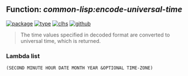 ## Function: ***common-lisp:encode-universal-time***
[![package](https://img.shields.io/badge/Package-COMMON--LISP-5f9ea0.svg?style=social&colorA=999999)](../) [![type](https://img.shields.io/badge/Type-Function-5f9ea0.svg?style=social&colorA=999999)](../#function) [![clhs](https://img.shields.io/badge/CLHS-ENCODE--UNIVERSAL--TIME-5f9ea0.svg?style=social&colorA=999999)](http://www.lispworks.com/documentation/HyperSpec/Body/f_encode.htm) [![github](https://img.shields.io/badge/GitHub-View_the_source-5f9ea0.svg?style=social&colorA=999999&logo=github)](https://github.com/sbcl/sbcl/blob/master/src/code/time.lisp/) 

> The time values specified in decoded format are converted to
> universal time, which is returned.

### Lambda list
```
(SECOND MINUTE HOUR DATE MONTH YEAR &OPTIONAL TIME-ZONE)
```
